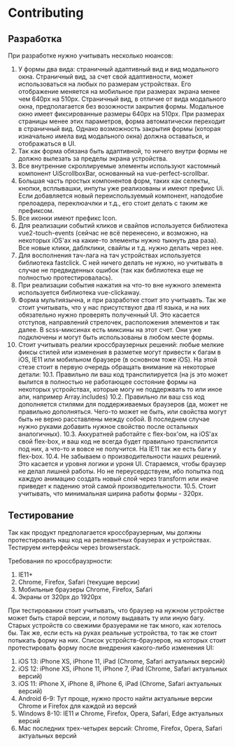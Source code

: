 # Contributing

## Разработка

При разработке нужно учитывать несколько нюансов:
1. У формы два вида: страничный адаптивный вид и вид модального окна.
Страничный вид, за счет свой адаптивности, может использоваться на любых по размерам устройствах. Его отображение меняется на мобильное при размерах экрана менее чем 640px на 510px.
Страничный вид, в отличие от вида модального окна, предполагается без возожности закрытия формы.
Модальное окно имеет фиксированные размеры 640px на 510px. При размерах страницы менее этих параметров, форма автоматически переходит в страничный вид. Однако возможность закрытия формы (которая изначально имела вид модального окна) должна оставаться, и отображаться в UI.
2. Так как форма обязана быть адаптивной, то ничего внутри формы не должно вылезать за пределы экрана устройства.
3. Все внутренние скроллируемые элементы используют кастомный компонент UiScrollboxBar, основанный на vue-perfect-scrollbar.
4. Большая часть простых компонентов форм, таких как селекты, кнопки, всплывашки, инпуты уже реализованы и имеют префикс Ui. Если добавляется новый переиспользуемый компонент, наподобие прелоадера, переклюачлки и т.д., его стоит делать с таким же префиксом.
5. Все иконки имеют префикс Icon.
6. Для реализации событий кликов и свайпов используется библиотека vue2-touch-events (сейчас не всё перенесено, и возможно, на некоторых iOS'ах на какие-то элементы нужно тыкнуть два раза). Все новые клики, даблклики, свайпы и т.д. нужно делать через нее.
7. Для восполнения тач-лага на тач устройствах используется библиотека fastclick. С ней ничего делать не нужно, но учитывать в случае не предвиденных ошибок (так как библиотека еще не полностью протестировалась).
8. При реализации события нажатия на что-то вне нужного элемента используется библиотека vue-clickaway.
9. Форма мультиязычна, и при разработке стоит это учитыавть. Так же стоит учитывать, что у нас присутствуют два rtl языка, и на них обязательно нужно проверять полученный UI. Это касается отступов, направлений стрелочек, расположения элементов и так далее. В scss-миксинах есть миксины на этот счет. Они уже подключены и могут быть использованы в любом месте формы.
10. Стоит учитывать реалии кроссбраузерных решений: любые мелкие фиксы стилей или изменения в разметке могут привести к багам в iOS, IE11 или мобильном браузере (в основном тоже iOS). На этой стезе стоит в первую очередь обращать внимание на некоторые детали:
10.1. Правильно ли ваш код транспилируется (на js это может вылится в полностью не работающее состояние формы на некоторых устройствах, которые могу не поддержвать то или иное апи, например Array.includes)
10.2. Правильно ли ваш css код дополняется стилями для поддерживаемых браузеров (да, может не правильно дополняться. Чего-то может не быть, или свойства могут быть не верно расставлены между собой. В последнем случае нужно руками добавить нужное свойство после остальных аналогичных).
10.3. Аккуратней работайте с flex-box'ом, на iOS'ах свой flex-box, и ваш код не всегда будет правильно транспилится под них, а что-то и вовсе не получится. На IE11 так же есть баги у flex-box.
10.4. Не забываем о производительности наших решений. Это касается и уровня логики и уроня UI. Стараемся, чтобы браузер не делал лишней работы. Но не переусердствуем, ибо попытка под каждую анимацию создать новый слой через transform или иначе приведет к падению этой самой производительности.
10.5. Стоит учитывать, что минимальная ширина работы формы - 320px.


## Тестирование

Так как продукт предполагается кроссбраузерным, мы должны протестировать наш код на релевантных браузерах и устройствах.
Тестируем интерфейсы через browserstack.

Требования по кроссбраузрности:
1. IE11+
2. Chrome, Firefox, Safari (текущие версии)
3. Мобильные браузеры Chrome, Firefox, Safari
4. Экраны от 320px до 1920px

При тестировании стоит учитывать, что браузер на нужном устройстве может быть старой версии, и потому выдавать ту или иную багу. Старых устройств со свежими бразуерами не так много, как хотелось бы.
Так же, если есть на руках реальные устройства, то так же стоит потыкать форму на них.
Список устройств-браузеров, на которых стоит протестировать форму после внедрения какого-либо изменения UI:
1. iOS 13: iPhone XS, iPhone 11, iPad (Chrome, Safari актуальных версий)
2. iOS 12: iPhone XS, iPhone 11, iPhone 7, iPad (Chrome, Safari актуальных версий)
3. iOS 11: iPhone X, iPhone 8, iPhone 6, iPad (Chrome, Safari актуальных версий)
4. Android 6-9: Тут проще, нужно просто найти актуальные версии Chrome и Firefox для каждой из версий
5. Windows 8-10: IE11 и Chrome, Firefox, Opera, Safari, Edge актуальных версий
6. Mac последних трех-четырех версий: Chrome, Firefox, Opera, Safari актуальных версий

